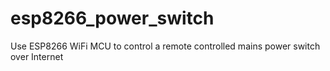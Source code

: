 # esp8266_power_switch
Use ESP8266 WiFi MCU to control a remote controlled mains power switch over Internet
